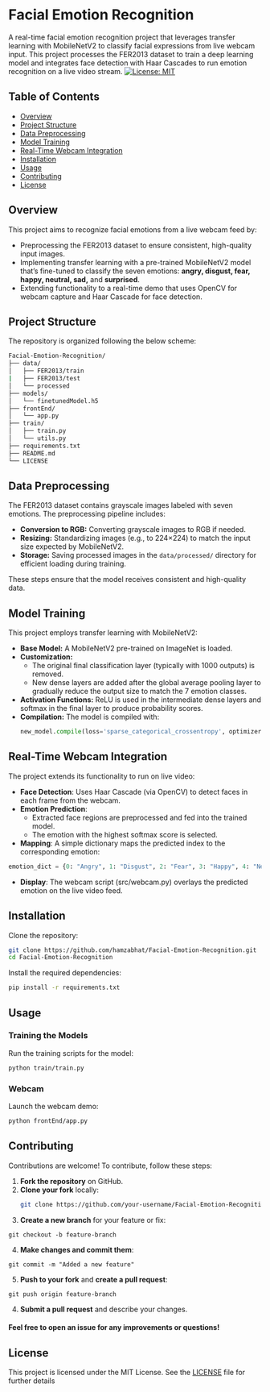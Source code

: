 # Facial Emotion Recognition
A real-time facial emotion recognition project that leverages transfer learning with MobileNetV2 to classify facial expressions from live webcam input. This project processes the FER2013 dataset to train a deep learning model and integrates face detection with Haar Cascades to run emotion recognition on a live video stream.
[![License: MIT](https://img.shields.io/badge/License-MIT-blue.svg)](LICENSE)


## Table of Contents
- [Overview](#overview)
- [Project Structure](#project-structure)
- [Data Preprocessing](#data-preprocessing)
- [Model Training](#model-training)
- [Real-Time Webcam Integration](#real-time-webcam-integration)
- [Installation](#installation)
- [Usage](#usage)
- [Contributing](#contributing)
- [License](#license)

## Overview
This project aims to recognize facial emotions from a live webcam feed by:
- Preprocessing the FER2013 dataset to ensure consistent, high-quality input images.
- Implementing transfer learning with a pre-trained MobileNetV2 model that’s fine-tuned to classify the seven emotions: **angry, disgust, fear, happy, neutral, sad,** and **surprised**.
- Extending functionality to a real-time demo that uses OpenCV for webcam capture and Haar Cascade for face detection.

## Project Structure
The repository is organized following the below scheme:
```sh
Facial-Emotion-Recognition/
├── data/
│   ├── FER2013/train 
|   ├── FER2013/test        
│   └── processed          
├── models/
│   └── finetunedModel.h5             
├── frontEnd/
│   └── app.py 
├── train/
│   ├── train.py       
│   └── utils.py         
├── requirements.txt         
├── README.md                
└── LICENSE                  
```
## Data Preprocessing
The FER2013 dataset contains grayscale images labeled with seven emotions. The preprocessing pipeline includes:
- **Conversion to RGB:** Converting grayscale images to RGB if needed.
- **Resizing:** Standardizing images (e.g., to 224×224) to match the input size expected by MobileNetV2.
- **Storage:** Saving processed images in the `data/processed/` directory for efficient loading during training.

These steps ensure that the model receives consistent and high-quality data.

## Model Training
This project employs transfer learning with MobileNetV2:
- **Base Model:** A MobileNetV2 pre-trained on ImageNet is loaded.
- **Customization:**  
  - The original final classification layer (typically with 1000 outputs) is removed.
  - New dense layers are added after the global average pooling layer to gradually reduce the output size to match the 7 emotion classes.
- **Activation Functions:** ReLU is used in the intermediate dense layers and softmax in the final layer to produce probability scores.
- **Compilation:** The model is compiled with:
  ```python
  new_model.compile(loss='sparse_categorical_crossentropy', optimizer='adam', metrics=['accuracy'])
  ```
## Real-Time Webcam Integration
The project extends its functionality to run on live video:

- **Face Detection**: Uses Haar Cascade (via OpenCV) to detect faces in each frame from the webcam.
- **Emotion Prediction**: 
  - Extracted face regions are preprocessed and fed into the trained model. 
  - The emotion with the highest softmax score is selected.
- **Mapping**: A simple dictionary maps the predicted index to the corresponding emotion:
```python
emotion_dict = {0: "Angry", 1: "Disgust", 2: "Fear", 3: "Happy", 4: "Neutral", 5: "Sad", 6: "Surprised"}
```
- **Display**: The webcam script (src/webcam.py) overlays the predicted emotion on the live video feed.
## Installation
Clone the repository:
```bash
git clone https://github.com/hamzabhat/Facial-Emotion-Recognition.git
cd Facial-Emotion-Recognition
```
Install the required dependencies:
```bash
pip install -r requirements.txt
```
## Usage
### Training the Models
Run the training scripts for the model:
```bash
python train/train.py
```
### Webcam
Launch the webcam demo:

```bash
python frontEnd/app.py
```
## Contributing
Contributions are welcome! To contribute, follow these steps:  

1. **Fork the repository** on GitHub.  
2. **Clone your fork** locally:  
   ```bash
   git clone https://github.com/your-username/Facial-Emotion-Recognition.git
   ```
3. **Create a new branch** for your feature or fix:
```
git checkout -b feature-branch
```
4. **Make changes and commit them**:
```
git commit -m "Added a new feature"
```
5. **Push to your fork** and **create a pull request**:
```
git push origin feature-branch
```
4. **Submit a pull request** and describe your changes.

#### Feel free to open an issue for any improvements or questions!

## License
This project is licensed under the MIT License. See the [LICENSE](LICENSE) file for further details
